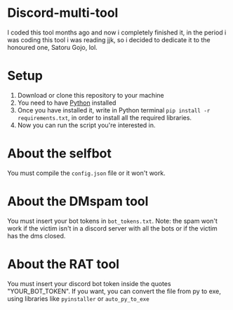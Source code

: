 # Discord-multi-tool
I coded this tool months ago and now i completely finished it, in the period i was coding this tool i was reading jjk, so i decided to dedicate it to the honoured one, Satoru Gojo, lol.
# Setup
1. Download or clone this repository to your machine
2. You need to have [Python](https://www.python.org/) installed 
3. Once you have installed it, write in Python terminal `pip install -r requirements.txt`, in order to install all the required libraries.
4. Now you can run the script you're interested in.
# About the selfbot
You must compile the `config.json` file or it won't work.
# About the DMspam tool
You must insert your bot tokens in `bot_tokens.txt`. 
Note: the spam won't work if the victim isn't in a discord server with all the bots or if the victim has the dms closed.
# About the RAT tool
You must insert your discord bot token inside the quotes "YOUR_BOT_TOKEN". 
If you want, you can convert the file from py to exe, using libraries like `pyinstaller` or `auto_py_to_exe`
